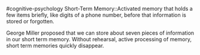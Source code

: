 #cognitive-psychology 
Short-Term Memory::Activated memory that holds a few items briefly, like digits of a phone number, before that information is stored or forgotten.
<!--SR:!2024-04-18,9,250-->

George Miller proposed that we can store about seven pieces of information in our short term memory. Without rehearsal, active processing of memory, short term memories quickly disappear.